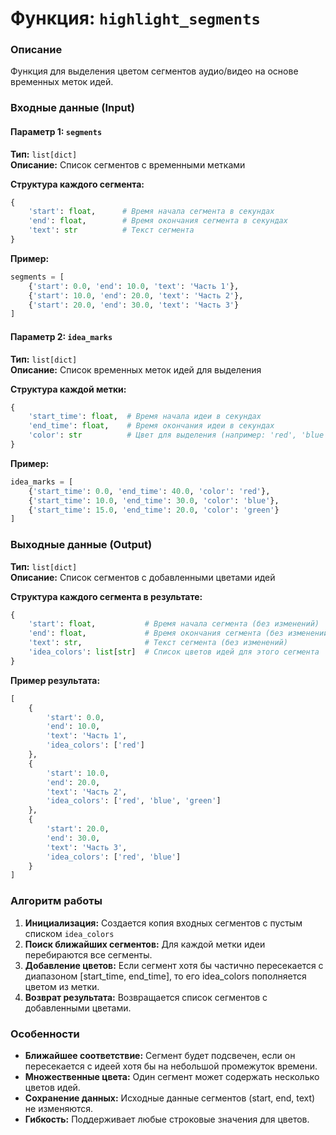 # Функция: `highlight_segments`

### Описание

Функция для выделения цветом сегментов аудио/видео на основе временных меток идей.

### Входные данные (Input)

#### Параметр 1: `segments`

**Тип:** `list[dict]`  
**Описание:** Список сегментов с временными метками

**Структура каждого сегмента:**

```python
{
    'start': float,      # Время начала сегмента в секундах
    'end': float,        # Время окончания сегмента в секундах
    'text': str          # Текст сегмента
}
```

**Пример:**

```python
segments = [
    {'start': 0.0, 'end': 10.0, 'text': 'Часть 1'},
    {'start': 10.0, 'end': 20.0, 'text': 'Часть 2'},
    {'start': 20.0, 'end': 30.0, 'text': 'Часть 3'}
]
```

#### Параметр 2: `idea_marks`

**Тип:** `list[dict]`  
**Описание:** Список временных меток идей для выделения

**Структура каждой метки:**

```python
{
    'start_time': float,  # Время начала идеи в секундах
    'end_time': float,    # Время окончания идеи в секундах
    'color': str          # Цвет для выделения (например: 'red', 'blue', 'green')
}
```

**Пример:**

```python
idea_marks = [
    {'start_time': 0.0, 'end_time': 40.0, 'color': 'red'},
    {'start_time': 10.0, 'end_time': 30.0, 'color': 'blue'},
    {'start_time': 15.0, 'end_time': 20.0, 'color': 'green'}
]
```

### Выходные данные (Output)

**Тип:** `list[dict]`  
**Описание:** Список сегментов с добавленными цветами идей

**Структура каждого сегмента в результате:**

```python
{
    'start': float,           # Время начала сегмента (без изменений)
    'end': float,             # Время окончания сегмента (без изменений)
    'text': str,              # Текст сегмента (без изменений)
    'idea_colors': list[str]  # Список цветов идей для этого сегмента
}
```

**Пример результата:**

```python
[
    {
        'start': 0.0,
        'end': 10.0,
        'text': 'Часть 1',
        'idea_colors': ['red']
    },
    {
        'start': 10.0,
        'end': 20.0,
        'text': 'Часть 2',
        'idea_colors': ['red', 'blue', 'green']
    },
    {
        'start': 20.0,
        'end': 30.0,
        'text': 'Часть 3',
        'idea_colors': ['red', 'blue']
    }
]
```

### Алгоритм работы

1. **Инициализация:** Создается копия входных сегментов с пустым списком `idea_colors`
2. **Поиск ближайших сегментов:** Для каждой метки идеи перебираются все сегменты.
3. **Добавление цветов:** Если сегмент хотя бы частично пересекается с диапазоном [start_time, end_time], то его idea_colors пополняется цветом из метки.
4. **Возврат результата:** Возвращается список сегментов с добавленными цветами.

### Особенности

- **Ближайшее соответствие:** Сегмент будет подсвечен, если он пересекается с идеей хотя бы на небольшой промежуток времени.
- **Множественные цвета:** Один сегмент может содержать несколько цветов идей.
- **Сохранение данных:** Исходные данные сегментов (start, end, text) не изменяются.
- **Гибкость:** Поддерживает любые строковые значения для цветов.
